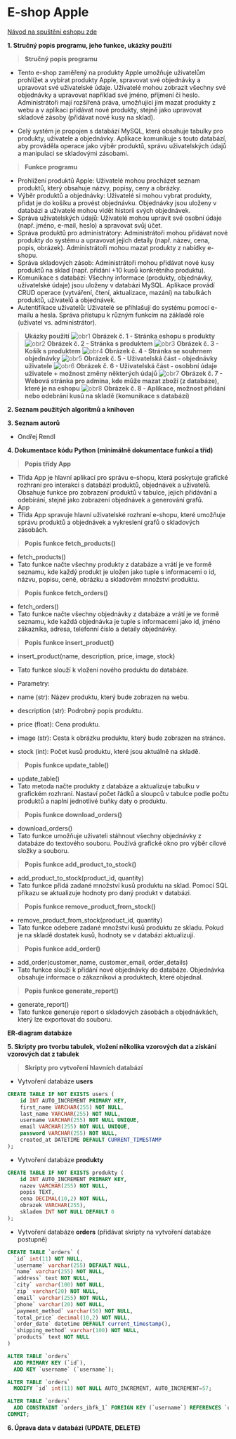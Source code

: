 # E-shop Apple
[Návod na spuštění eshopu zde](navod.txt)


**1. Stručný popis programu, jeho funkce, ukázky použití**
>**Stručný popis programu**
- Tento e-shop zaměřený na produkty Apple umožňuje uživatelům prohlížet a vybírat produkty Apple, spravovat své objednávky a upravovat své uživatelské údaje. Uživatelé mohou zobrazit všechny své objednávky a upravovat například své jméno, příjmení či heslo. Administrátoři mají rozšířená práva, umožňující jim mazat produkty z webu a v aplikaci přidávat nové produkty, stejně jako upravovat skladové zásoby (přidávat nové kusy na sklad).

- Celý systém je propojen s databází MySQL, která obsahuje tabulky pro produkty, uživatele a objednávky. Aplikace komunikuje s touto databází, aby prováděla operace jako výběr produktů, správu uživatelských údajů a manipulaci se skladovými zásobami.
>**Funkce programu**
- Prohlížení produktů Apple:
  Uživatelé mohou procházet seznam produktů, který obsahuje názvy, popisy, ceny a obrázky.
- Výběr produktů a objednávky:
  Uživatelé si mohou vybrat produkty, přidat je do košíku a provést objednávku.
  Objednávky jsou uloženy v databázi a uživatelé mohou vidět historii svých objednávek.
- Správa uživatelských údajů:
  Uživatelé mohou upravit své osobní údaje (např. jméno, e-mail, heslo) a spravovat svůj účet.
- Správa produktů pro administrátory:
  Administrátoři mohou přidávat nové produkty do systému a upravovat jejich detaily (např. název, cena, popis, obrázek).
  Administrátoři mohou mazat produkty z nabídky e-shopu.
- Správa skladových zásob:
  Administrátoři mohou přidávat nové kusy produktů na sklad (např. přidání +10 kusů konkrétního produktu).
- Komunikace s databází:
  Všechny informace (produkty, objednávky, uživatelské údaje) jsou uloženy v databázi MySQL.
  Aplikace provádí CRUD operace (vytváření, čtení, aktualizace, mazání) na tabulkách produktů, uživatelů a objednávek.
- Autentifikace uživatelů:
  Uživatelé se přihlašují do systému pomocí e-mailu a hesla.
  Správa přístupu k různým funkcím na základě role (uživatel vs. administrátor).
>**Ukázky použití**
![obr1](ukazka/ukazka1.jpg)
**Obrázek č. 1 - Stránka eshopu s produkty**
![obr2](ukazka/ukazka2.jpg)
**Obrázek č. 2 - Stránka s produktem**
![obr3](ukazka/ukazka3.jpg)
**Obrázek č. 3 - Košík s produktem**
![obr4](ukazka/ukazka4.jpg)
**Obrázek č. 4 - Stránka se souhrnem objednávky**
![obr5](ukazka/ukazka5.jpg)
**Obrázek č. 5 - Uživatelská část - objednávky uživatele**
![obr6](ukazka/ukazka6.jpg)
**Obrázek č. 6 - Uživatelská část - osobbní údaje uživatele + možnost změny některých údajů**
![obr7](ukazka/ukazka7.jpg)
**Obrázek č. 7 - Webová stránka pro admina, kde může mazat zboží (z databáze), které je na eshopu**
![obr8](ukazka/ukazka8.jpg)
**Obrázek č. 8 - Aplikace, možnost přidání nebo odebrání kusů na skladě (komunikace s databází)**




**2. Seznam použitých algoritmů a knihoven**

**3. Seznam autorů**
- Ondřej Rendl

**4. Dokumentace kódu Python (minimálně dokumentace funkcí a tříd)**
>**Popis třídy App**
-  Třída App je hlavní aplikací pro správu e-shopu, která poskytuje grafické rozhraní pro interakci s databází produktů, objednávek a uživatelů. Obsahuje funkce pro zobrazení produktů v tabulce, jejich přidávání a odebírání, stejně jako zobrazení objednávek a generování grafů.
-  App
  - Třída App spravuje hlavní uživatelské rozhraní e-shopu, které umožňuje správu produktů a objednávek a vykreslení grafů o skladových zásobách.
>**Popis funkce fetch_products()**
-  fetch_products()
-  Tato funkce načte všechny produkty z databáze a vrátí je ve formě seznamu, kde každý produkt je uložen jako tuple s informacemi o id, názvu, popisu, ceně, obrázku a skladovém množství produktu.

>**Popis funkce fetch_orders()**
-  fetch_orders()
-  Tato funkce načte všechny objednávky z databáze a vrátí je ve formě seznamu, kde každá objednávka je tuple s informacemi jako id, jméno zákazníka, adresa, telefonní číslo a detaily objednávky.

>**Popis funkce insert_product()**
-  insert_product(name, description, price, image, stock)
-  Tato funkce slouží k vložení nového produktu do databáze.
-  Parametry:

-  name (str): Název produktu, který bude zobrazen na webu.
-  description (str): Podrobný popis produktu.
-  price (float): Cena produktu.
-  image (str): Cesta k obrázku produktu, který bude zobrazen na stránce.
-  stock (int): Počet kusů produktu, které jsou aktuálně na skladě.


>**Popis funkce update_table()**
-  update_table()
-  Tato metoda načte produkty z databáze a aktualizuje tabulku v grafickém rozhraní. Nastaví počet řádků a sloupců v tabulce podle počtu produktů a naplní jednotlivé buňky daty o produktu.

>**Popis funkce download_orders()**
-  download_orders()
-  Tato funkce umožňuje uživateli stáhnout všechny objednávky z databáze do textového souboru. Používá grafické okno pro výběr cílové složky a souboru.

>**Popis funkce add_product_to_stock()**
-  add_product_to_stock(product_id, quantity)
-  Tato funkce přidá zadané množství kusů produktu na sklad. Pomocí SQL příkazu se aktualizuje hodnoty pro daný produkt v databázi.

>**Popis funkce remove_product_from_stock()**
-  remove_product_from_stock(product_id, quantity)
-  Tato funkce odebere zadané množství kusů produktu ze skladu. Pokud je na skladě dostatek kusů, hodnoty se v databázi aktualizují.

>**Popis funkce add_order()**
-  add_order(customer_name, customer_email, order_details)
-  Tato funkce slouží k přidání nové objednávky do databáze. Objednávka obsahuje informace o zákazníkovi a produktech, které objednal.

>**Popis funkce generate_report()**
-  generate_report()
-  Tato funkce generuje report o skladových zásobách a objednávkách, který lze exportovat do souboru.

**ER-diagram databáze**

**5. Skripty pro tvorbu tabulek, vložení několika vzorových dat a získání vzorových dat z tabulek**
>**Skripty pro vytvoření hlavních databází**
-  Vytvoření databáze **users**
```sql
CREATE TABLE IF NOT EXISTS users (
    id INT AUTO_INCREMENT PRIMARY KEY,
    first_name VARCHAR(255) NOT NULL,
    last_name VARCHAR(255) NOT NULL,
    username VARCHAR(255) NOT NULL UNIQUE,
    email VARCHAR(255) NOT NULL UNIQUE,
    password VARCHAR(255) NOT NULL,
    created_at DATETIME DEFAULT CURRENT_TIMESTAMP
);
```
-  Vytvoření databáze **produkty**
```sql
CREATE TABLE IF NOT EXISTS produkty (
    id INT AUTO_INCREMENT PRIMARY KEY,
    nazev VARCHAR(255) NOT NULL,
    popis TEXT,
    cena DECIMAL(10,2) NOT NULL,
    obrazek VARCHAR(255),
    skladem INT NOT NULL DEFAULT 0
);
```
-  Vytvoření databáze **orders** (přidávat skripty na vytvoření databáze postupně)
```sql
CREATE TABLE `orders` (
  `id` int(11) NOT NULL,
  `username` varchar(255) DEFAULT NULL,
  `name` varchar(255) NOT NULL,
  `address` text NOT NULL,
  `city` varchar(100) NOT NULL,
  `zip` varchar(20) NOT NULL,
  `email` varchar(255) NOT NULL,
  `phone` varchar(20) NOT NULL,
  `payment_method` varchar(50) NOT NULL,
  `total_price` decimal(10,2) NOT NULL,
  `order_date` datetime DEFAULT current_timestamp(),
  `shipping_method` varchar(100) NOT NULL,
  `products` text NOT NULL
)
```
```sql
ALTER TABLE `orders`
  ADD PRIMARY KEY (`id`),
  ADD KEY `username` (`username`);
```
```sql
ALTER TABLE `orders`
  MODIFY `id` int(11) NOT NULL AUTO_INCREMENT, AUTO_INCREMENT=57;
```
```sql
ALTER TABLE `orders`
  ADD CONSTRAINT `orders_ibfk_1` FOREIGN KEY (`username`) REFERENCES `users` (`username`) ON DELETE CASCADE;
COMMIT;
```



**6. Úprava data v databázi (UPDATE, DELETE)**

  
